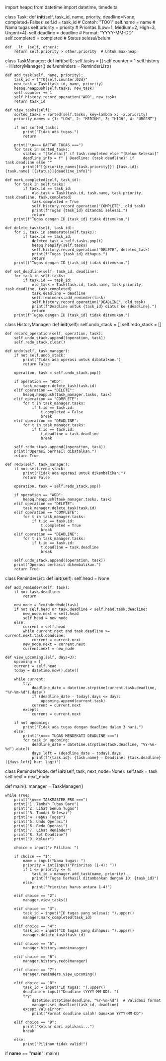 import heapq
from datetime import datetime, timedelta

class Task:
    def __init__(self, task_id, name, priority, deadline=None, completed=False):
        self.id = task_id # Contoh: "TO01"
        self.name = name # Nama tugas
        self.priority = priority  # Prioritas (Low=1, Medium=2, High=3, Urgent=4):
        self.deadline = deadline  # Format: "YYYY-MM-DD"
        self.completed = completed # Status selesai/belum

    def __lt__(self, other):
        return self.priority > other.priority  # Untuk max-heap

class TaskManager:
    def __init__(self):
        self.tasks = []
        self.counter = 1
        self.history = HistoryManager()
        self.reminders = ReminderList()

    def add_task(self, name, priority):
        task_id = f"TO{self.counter:02d}"
        new_task = Task(task_id, name, priority)
        heapq.heappush(self.tasks, new_task)
        self.counter += 1
        self.history.record_operation("ADD", new_task)
        return task_id

    def view_tasks(self):
        sorted_tasks = sorted(self.tasks, key=lambda x: -x.priority)
        priority_names = {1: "LOW", 2: "MEDIUM", 3: "HIGH", 4: "URGENT"}
        
        if not sorted_tasks:
            print("Tidak ada tugas.")
            return
            
        print("\n=== DAFTAR TUGAS ===")
        for task in sorted_tasks:
            status = "[Selesai]" if task.completed else "[Belum Selesai]"
            deadline_info = f" | Deadline: {task.deadline}" if task.deadline else ""
            print(f"[{priority_names[task.priority]}] {task.id}: {task.name} [{status}]{deadline_info}")

    def mark_completed(self, task_id):
        for task in self.tasks:
            if task.id == task_id:
                old_task = Task(task.id, task.name, task.priority, task.deadline, task.completed)
                task.completed = True
                self.history.record_operation("COMPLETE", old_task)
                print(f"Tugas {task_id} ditandai selesai.")
                return
        print(f"Tugas dengan ID {task_id} tidak ditemukan.")

    def delete_task(self, task_id):
        for i, task in enumerate(self.tasks):
            if task.id == task_id:
                deleted_task = self.tasks.pop(i)
                heapq.heapify(self.tasks)
                self.history.record_operation("DELETE", deleted_task)
                print(f"Tugas {task_id} dihapus.")
                return
        print(f"Tugas dengan ID {task_id} tidak ditemukan.")

    def set_deadline(self, task_id, deadline):
        for task in self.tasks:
            if task.id == task_id:
                old_task = Task(task.id, task.name, task.priority, task.deadline, task.completed)
                task.deadline = deadline
                self.reminders.add_reminder(task)
                self.history.record_operation("DEADLINE", old_task)
                print(f"Deadline untuk {task_id} diatur ke {deadline}.")
                return
        print(f"Tugas dengan ID {task_id} tidak ditemukan.")

class HistoryManager:
    def __init__(self):
        self.undo_stack = []
        self.redo_stack = []

    def record_operation(self, operation, task):
        self.undo_stack.append((operation, task))
        self.redo_stack.clear()

    def undo(self, task_manager):
        if not self.undo_stack:
            print("Tidak ada operasi untuk dibatalkan.")
            return False
            
        operation, task = self.undo_stack.pop()
        
        if operation == "ADD":
            task_manager.delete_task(task.id)
        elif operation == "DELETE":
            heapq.heappush(task_manager.tasks, task)
        elif operation == "COMPLETE":
            for t in task_manager.tasks:
                if t.id == task.id:
                    t.completed = False
                    break
        elif operation == "DEADLINE":
            for t in task_manager.tasks:
                if t.id == task.id:
                    t.deadline = task.deadline
                    break
        
        self.redo_stack.append((operation, task))
        print("Operasi berhasil dibatalkan.")
        return True

    def redo(self, task_manager):
        if not self.redo_stack:
            print("Tidak ada operasi untuk dikembalikan.")
            return False
            
        operation, task = self.redo_stack.pop()
        
        if operation == "ADD":
            heapq.heappush(task_manager.tasks, task)
        elif operation == "DELETE":
            task_manager.delete_task(task.id)
        elif operation == "COMPLETE":
            for t in task_manager.tasks:
                if t.id == task.id:
                    t.completed = True
                    break
        elif operation == "DEADLINE":
            for t in task_manager.tasks:
                if t.id == task.id:
                    t.deadline = task.deadline
                    break
        
        self.undo_stack.append((operation, task))
        print("Operasi berhasil dikembalikan.")
        return True

class ReminderList:
    def __init__(self):
        self.head = None

    def add_reminder(self, task):
        if not task.deadline:
            return
            
        new_node = ReminderNode(task)
        if not self.head or task.deadline < self.head.task.deadline:
            new_node.next = self.head
            self.head = new_node
        else:
            current = self.head
            while current.next and task.deadline >= current.next.task.deadline:
                current = current.next
            new_node.next = current.next
            current.next = new_node

    def view_upcoming(self, days=3):
        upcoming = []
        current = self.head
        today = datetime.now().date()
        
        while current:
            try:
                deadline_date = datetime.strptime(current.task.deadline, "%Y-%m-%d").date()
                if (deadline_date - today).days <= days:
                    upcoming.append(current.task)
                current = current.next
            except:
                current = current.next
                
        if not upcoming:
            print("Tidak ada tugas dengan deadline dalam 3 hari.")
        else:
            print("\n=== TUGAS MENDEKATI DEADLINE ===")
            for task in upcoming:
                deadline_date = datetime.strptime(task.deadline, "%Y-%m-%d").date()
                days_left = (deadline_date - today).days
                print(f"{task.id}: {task.name} - Deadline: {task.deadline} ({days_left} hari lagi)")

class ReminderNode:
    def __init__(self, task, next_node=None):
        self.task = task
        self.next = next_node

def main():
    manager = TaskManager()
    
    while True:
        print("\n=== TASKMASTER PRO ===")
        print("1. Tambah Tugas Baru")
        print("2. Lihat Semua Tugas")
        print("3. Tandai Selesai")
        print("4. Hapus Tugas")
        print("5. Undo Operasi")
        print("6. Redo Operasi")
        print("7. Lihat Reminder")
        print("8. Set Deadline")
        print("9. Keluar")
        
        choice = input("> Pilihan: ")
        
        if choice == "1":
            name = input("Nama tugas: ")
            priority = int(input("Prioritas (1-4): "))
            if 1 <= priority <= 4:
                task_id = manager.add_task(name, priority)
                print(f"Tugas berhasil ditambahkan dengan ID: {task_id}")
            else:
                print("Prioritas harus antara 1-4!")
                
        elif choice == "2":
            manager.view_tasks()
            
        elif choice == "3":
            task_id = input("ID tugas yang selesai: ").upper()
            manager.mark_completed(task_id)
            
        elif choice == "4":
            task_id = input("ID tugas yang dihapus: ").upper()
            manager.delete_task(task_id)
            
        elif choice == "5":
            manager.history.undo(manager)
            
        elif choice == "6":
            manager.history.redo(manager)
            
        elif choice == "7":
            manager.reminders.view_upcoming()
            
        elif choice == "8":
            task_id = input("ID tugas: ").upper()
            deadline = input("Deadline (YYYY-MM-DD): ")
            try:
                datetime.strptime(deadline, "%Y-%m-%d")  # Validasi format
                manager.set_deadline(task_id, deadline)
            except ValueError:
                print("Format deadline salah! Gunakan YYYY-MM-DD")
            
        elif choice == "9":
            print("Keluar dari aplikasi...")
            break
            
        else:
            print("Pilihan tidak valid!")

if __name__ == "__main__":
    main()
